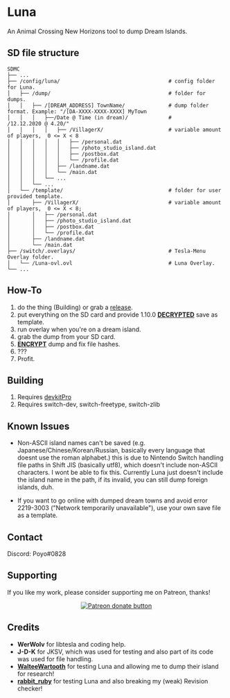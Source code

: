 # Luna
An Animal Crossing New Horizons tool to dump Dream Islands.

## SD file structure

    SDMC
    ├── ...
    ├── /config/luna/                                   # config folder for Luna.
    │   ├── /dump/                                      # folder for dumps.
    │   │   ├── /[DREAM_ADDRESS] TownName/              # dump folder format. Example: "/[DA-XXXX-XXXX-XXXX] MyTown
    │   │   │   ├──/Date @ Time (in dream)/             #                               /12.12.2020 @ 4.20/"
    │   │   │   │   ├── /VillagerX/                     # variable amount of players,  0 <= X < 8
    │   │   │   │   │   ├── /personal.dat
    │   │   │   │   │   ├── /photo_studio_island.dat
    │   │   │   │   │   ├── /postbox.dat
    │   │   │   │   │   └── /profile.dat
    │   │   │   │   ├── /landname.dat
    │   │   │   │   └── /main.dat
    │   │   │   └── ...   
    │   │   └── ...   
    │   └── /template/                                  # folder for user provided template.
    │       ├── /VillagerX/                             # variable amount of players,  0 <= X < 8; 
    │       │   ├── /personal.dat
    │       │   ├── /photo_studio_island.dat
    │       │   ├── /postbox.dat
    │       │   └── /profile.dat
    │       ├── /landname.dat
    │       └── /main.dat
    ├── /switch/.overlays/                              # Tesla-Menu Overlay folder.
    │   └── /Luna-ovl.ovl                               # Luna Overlay.
    └── ...

## How-To

1. do the thing (Building) or grab a [release](https://github.com/Ixaruz/Luna-ovl/releases/latest).
2. put everything on the SD card and provide 1.10.0 [**DECRYPTED**](https://github.com/Ixaruz/HorizonCrypt/releases/latest) save as template.
3. run overlay when you're on a dream island.
4. grab the dump from your SD card.
5. [**ENCRYPT**](https://github.com/Ixaruz/HorizonCrypt/releases/latest) dump and fix file hashes.
7. ???
8. Profit. 

## Building
1. Requires [devkitPro](https://devkitpro.org/)
2. Requires switch-dev, switch-freetype, switch-zlib
## Known Issues

- Non-ASCII island names can't be saved (e.g. Japanese/Chinese/Korean/Russian, basically every language that doesnt use the roman alphabet.)
  this is due to Nintendo Switch handling file paths in Shift JIS (basically utf8), which doesn't include non-ASCII characters.
  I wont be able to fix this. Currently Luna just doesn't include the island name in the path, if its invalid, you can still dump foreign islands, duh.

- If you want to go online with dumped dream towns and avoid error 2219-3003 ("Network temporarily unavailable"),
  use your own save file as a template.

## Contact
Discord: Poyo#0828

## Supporting

If you like my work, please consider supporting me on Patreon, thanks!

<p align="center">
<a href="https://www.patreon.com/Ixarus"><img src="https://c5.patreon.com/external/logo/become_a_patron_button.png" alt="Patreon donate button" /> </a>
</p>

## Credits
- **WerWolv** for libtesla and coding help.
- **J-D-K** for JKSV, which was used for testing and also part of its code was used for file handling.
- [**WalteeWartooth**](https://www.reddit.com/user/WalteeWartooth/) for testing Luna and allowing me to dump their island for research!
- [**rabbit_ruby**](https://www.reddit.com/user/rabbit_ruby/) for testing Luna and also breaking my (weak) Revision checker!
